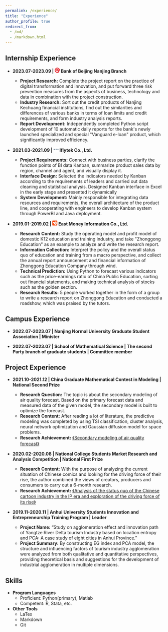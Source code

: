 ```yaml
---
permalink: /experience/
title: "Experience"
author_profile: true
redirect_from: 
  - /md/
  - /markdown.html
---
```


## Internship Experience

- **2023.07-2023.09 \| <img src="../images/beijing bank.png" alt="beijing bank logo" width="16" height="16"> Bank of Beijing Nanjing Branch** 
  - **Project Research:** Complete the project report on the practice of digital transformation and innovation, and put forward three risk prevention measures from the aspects of business, technology and data in combination with the project construction.
  - **Industry Research:** Sort out the credit products of Nanjing Kechuang financial institutions, find out the similarities and differences of various banks in terms of loan limits and credit requirements, and form industry analysis reports.
  - **Report Development:** Independently completed Python script development of 10 automatic daily reports for the bank's newly launched specialized and special "Vanguard e-loan" product, which significantly improved efficiency.

- **2021.03-2021.09 \| <img src="../images/iflytek.png" alt="iflytek logo" width="16" height="16"> Iflytek Co., Ltd.**
  - **Project Requirements:** Connect with business parties, clarify the function points of BI data Kanban, summarize product sales data by region, channel and agent, and visually display it.
  - **Interface Design:** Selected the indicators needed by Kanban according to the requirements of leaders and carried out data cleaning and statistical analysis. Designed Kanban interface in Excel in the early stage and presented it dynamically
  - **System Development:** Mainly responsible for integrating data resources and requirements, the overall architecture of the product line, and cooperating with engineers to develop Kanban system through PowerBI and Java deployment.

- **2019.01-2019.02 \| <img src="../images/east money.png" alt="east money logo" width="16" height="16"> East Money Information Co., Ltd.**
  - **Research Content:** Study the operating model and profit model of domestic K12 education and training industry, and take "Zhonggong Education" as an example to analyze and write the research report.
  - **Information Collection:** Interpret the policy and the overall status quo of education and training from a macro perspective, and collect the annual report announcement and financial information of Zhonggong Education Company through wind.
  - **Technical Prediction:** Using Python to forecast various indicators such as the price-earnings ratio of China Public Education, sorting out financial statements, and making technical analysis of stocks such as the golden section.
  - **Research Results:** 5 people worked together in the form of a group to write a research report on Zhonggong Education and conducted a roadshow, which was praised by the tutors.


## Campus Experience

- **2022.07-2023.07 \| Nanjing Normal University Graduate Student Association \| Minister**

- **2022.07-2023.07 \| School of Mathematical Science \| The second Party branch of graduate students \| Committee member**


## Project Experience

- **2021.10-2021.12 \| China Graduate Mathematical Contest in Modeling \| National Second Prize**
  - **Research Question:** The topic is about the secondary modeling of air quality forecast. Based on the primary forecast data and measured data of the given model, the secondary model is built to optimize the forecast.
  - **Research Content:** After reading a lot of literature, the predictive modeling was completed by using TSI classification, cluster analysis, neural network optimization and Gaussian diffusion model for space problems.
  - **Research Achievement:** [《Secondary modeling of air quality forecast》](../files/空气质量预报二次建模.pdf)

- **2020.02-2020.08 \| National College Students Market Research and Analysis Competition \| National First Prize**
  - **Research Content:** With the purpose of analyzing the current situation of Chinese comics and looking for the driving force of their rise, the author combined the views of creators, producers and consumers to carry out a 6-month research.
  - **Research Achievement:** [《Analysis of the status quo of the Chinese cartoon industry in the IP era and exploration of the driving force of its rise》](../files/IP时代下的国漫产业现状分析和崛起驱动力探索.pdf) 

- **2019.11-2020.11 \| Anhui University Students Innovation and Entrepreneurship Training Program \| Leader**
  - **Project Name:** “Study on agglomeration effect and innovation path of Yangtze River Delta tourism Industry based on location entropy and PCA: A case study of eight cities in Anhui Province.”
  - **Project Summary:** By constructing EG index and PCA model, the structure and influencing factors of tourism industry agglomeration were analyzed from both qualitative and quantitative perspectives, providing theoretical basis and suggestions for the development of industrial agglomeration in multiple dimensions.

## Skills

- **Program Languages**
  - Proficient: Python(primary), Matlab
  - Competent: R, Stata, etc.
- **Other Tools**
  - LaTex
  - Markdown
  - Git